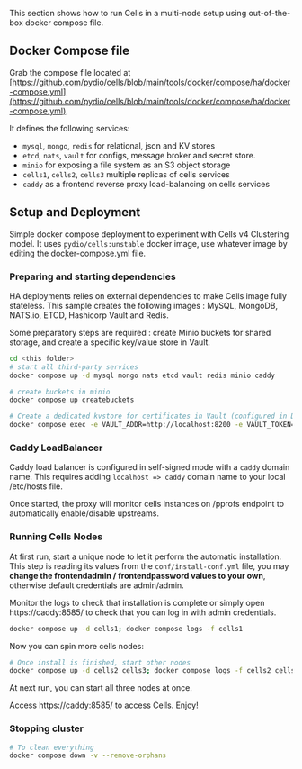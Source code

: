 This section shows how to run Cells in a multi-node setup using out-of-the-box docker compose file.

## Docker Compose file

Grab the compose file located at [https://github.com/pydio/cells/blob/main/tools/docker/compose/ha/docker-compose.yml](https://github.com/pydio/cells/blob/main/tools/docker/compose/ha/docker-compose.yml). 

It defines the following services: 

 - `mysql`, `mongo`, `redis` for relational, json and KV stores
 - `etcd`, `nats`, `vault` for configs, message broker and secret store.
 - `minio` for exposing a file system as an S3 object storage
 - `cells1`, `cells2`, `cells3` multiple replicas of cells services
 - `caddy` as a frontend reverse proxy load-balancing on cells services

## Setup and Deployment

Simple docker compose deployment to experiment with Cells v4 Clustering model.
It uses `pydio/cells:unstable` docker image, use whatever image by editing the docker-compose.yml file.

### Preparing and starting dependencies

HA deployments relies on external dependencies to make Cells image fully stateless.
This sample creates the following images : MySQL, MongoDB, NATS.io, ETCD, Hashicorp Vault and Redis.

Some preparatory steps are required : create Minio buckets for shared storage, and create a specific key/value store in Vault. 

```sh
cd <this folder>
# start all third-party services
docker compose up -d mysql mongo nats etcd vault redis minio caddy

# create buckets in minio 
docker compose up createbuckets

# Create a dedicated kvstore for certificates in Vault (configured in DEV mode with a preset VAULT_TOKEN, this should not be the case in production)
docker compose exec -e VAULT_ADDR=http://localhost:8200 -e VAULT_TOKEN=secret_vault_token vault vault secrets enable -version=2 -path=caddycerts kv
```

### Caddy LoadBalancer

Caddy load balancer is configured in self-signed mode with a `caddy` domain name.
This requires adding `localhost => caddy` domain name to your local /etc/hosts file.

Once started, the proxy will monitor cells instances on /pprofs endpoint to automatically enable/disable upstreams.

### Running Cells Nodes

At first run, start a unique node to let it perform the automatic installation. This step is reading its values from the `conf/install-conf.yml` file, you may **change the frontendadmin / frontendpassword values to your own**, otherwise default credentials are admin/admin.

Monitor the logs to check that installation is complete or simply open https://caddy:8585/ to check that you can log in with admin credentials.

```sh
docker compose up -d cells1; docker compose logs -f cells1
```

Now you can spin more cells nodes:
```sh
# Once install is finished, start other nodes 
docker compose up -d cells2 cells3; docker compose logs -f cells2 cells3
```

At next run, you can start all three nodes at once.

Access https://caddy:8585/ to access Cells. Enjoy!

### Stopping cluster

```sh
# To clean everything
docker compose down -v --remove-orphans
```
